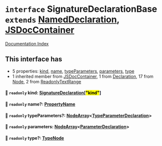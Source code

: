 # `interface` SignatureDeclarationBase `extends` [NamedDeclaration](../interface.NamedDeclaration/README.md), [JSDocContainer](../interface.JSDocContainer/README.md)

[Documentation Index](../README.md)

## This interface has

- 5 properties:
[kind](#-readonly-kind-signaturedeclarationkind),
[name](#-readonly-name-propertyname),
[typeParameters](#-readonly-typeparameters-nodearraytypeparameterdeclaration),
[parameters](#-readonly-parameters-nodearrayparameterdeclaration),
[type](#-readonly-type-typenode)
- 1 inherited member from [JSDocContainer](../interface.JSDocContainer/README.md), 1 from [Declaration](../interface.Declaration/README.md), 17 from [Node](../interface.Node/README.md), 2 from [ReadonlyTextRange](../interface.ReadonlyTextRange/README.md)


#### 📄 `readonly` kind: [SignatureDeclaration](../type.SignatureDeclaration/README.md)\[<mark>"kind"</mark>]



#### 📄 `readonly` name?: [PropertyName](../type.PropertyName/README.md)



#### 📄 `readonly` typeParameters?: [NodeArray](../interface.NodeArray/README.md)\<[TypeParameterDeclaration](../interface.TypeParameterDeclaration/README.md)>



#### 📄 `readonly` parameters: [NodeArray](../interface.NodeArray/README.md)\<[ParameterDeclaration](../interface.ParameterDeclaration/README.md)>



#### 📄 `readonly` type?: [TypeNode](../interface.TypeNode/README.md)



